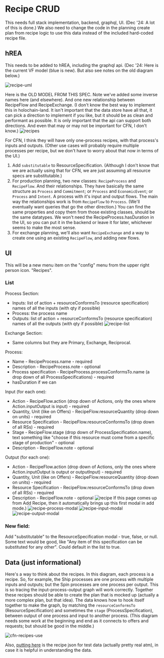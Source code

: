 # Recipe CRUD

This needs full stack implementation, backend, graphql, UI.  (Dec '24: A lot of this is done.)  We also need to change the code in the planning create plan from recipe logic to use this data instead of the included hard-coded recipe file.

## hREA

This needs to be added to hREA, including the graphql api.  (Dec '24: Here is the current VF model (blue is new).  But also see notes on the old diagram below.)  

![recipe-uml](https://github.com/user-attachments/assets/ec26d885-b515-45f4-ad5f-da7cf0cb8a47)


Here is the OLD MODEL FROM THIS SPEC.  Note we've added some inverse names here (and elsewhere).  And one new relationship between RecipeFlow and RecipeExchange.  (I don't know the best way to implement this in holochain-land.  It isn't important that the data store have all that, it can pick a direction to implement if you like, but it should be as clean and performant as possible.  It is only important that the api can support both directions.  And even that may or may not be important for CFN, I don't know.)
![recipes](https://github.com/Carbon-Farm-Network/Requirements-Doc/assets/3776081/13212e0f-5ccb-4b87-91be-55d43523759d)

For CFN, I think they will have only one-process recipes, with that process's inputs and outputs.  (Other use cases will probably require multiple processes per recipe, but we don't have to worry about that now in terms of the UI.)

1. Add `substitutable` to ResourceSpecification. (Although I don't know that we are actually using that for CFN, we are just assuming all resource specs are substitutable.)
2. For production planning, two new classes: `RecipeProcess` and `RecipeFlow`.  And their relationships.  They have basically the same structure as `Process` and `Commitment`; or `Process` and `EconomicEvent`; or `Process` and `Intent`.  A process with it's input and output flows.  The main way the relationships work is from `RecipeFlow` to `Process`.  (We'll eventually want queries that go the other direction.)  You can find the same properties and copy them from those existing classes, should be the same datatypes. We won't need the RecipeProcess.hasDuration in the UI, so you can put it in the backend or leave it for later, whichever seems to make the most sense.
4. For exchange planning, we'll also want `RecipeExchange` and a way to create one using an existing `RecipeFlow`, and adding new flows.

## UI

This will be a new menu item on the "config" menu from the upper right person icon.  "Recipes".  

### List

Process Section:

* Inputs: list of action + resourceConformsTo (resource specification) names of all the inputs (with qty if possible)
* Process: the process name
* Outputs: list of  action + resourceConformsTo (resource specification) names of all the outputs (with qty if possible)
![recipe-list](https://github.com/Carbon-Farm-Network/Requirements-Doc/assets/3776081/5ba68f21-4b40-4614-9526-ac15fadbd880)

Exchange Section:

* Same columns but they are Primary, Exchange, Reciprocal.

Process:
* Name - RecipeProcess.name - required
* Description - RecipeProcess.note - optional
* Process specification - RecipeProcess.processConformsTo.name (a drop down of all ProcessSpecifications) - required
* hasDuration if we can

Input (for each one):
* Action - RecipeFlow.action (drop down of Actions, only the ones where Action.inputOutput is input) - required
* Quantity, Unit (like on Offers) - RecipeFlow.resourceQuantity (drop down on units) - required
* Resource Specification - RecipeFlow.resourceConformsTo (drop down of all RSs) - required
* Stage - RecipeFlow.stage (drop down of ProcessSpecification.name), text something like "choose if this resource must come from a specific stage of production" - optional
* Description - RecipeFlow.note - optional

Output (for each one):
* Action - RecipeFlow.action (drop down of Actions, only the ones where Action.inputOutput is output or outputInput) - required
* Quantity, Unit (like on Offers) - RecipeFlow.resourceQuantity (drop down on units) - required
* Resource Specification - RecipeFlow.resourceConformsTo (drop down of all RSs) - required
* Description - RecipeFlow.note - optional
![recipe](https://github.com/Carbon-Farm-Network/Requirements-Doc/assets/3776081/2f89a398-c98e-4d90-a2a3-415487faeb12)
  If this page comes up from Add Recipe, then it automatically brings up this first modal in add mode.)
![recipe-process-modal](https://github.com/Carbon-Farm-Network/Requirements-Doc/assets/3776081/2904df4a-64d7-42e7-a681-fa65b90a55b3)
![recipe-input-modal](https://github.com/Carbon-Farm-Network/Requirements-Doc/assets/3776081/cde24923-a7f9-4165-b883-873c265f1e8b)
![recipe-output-modal](https://github.com/Carbon-Farm-Network/Requirements-Doc/assets/3776081/728f8276-b7c9-4cc6-adf2-4cf61277456f)

### New field:  

Add "substitutable" to the ResourceSpecification modal - true, false, or null.  Some text would be good, like "Any item of this specification can be substituted for any other".  Could default in the list to true.

## Data (just informational)

Here's a way to think about the recipes.  In this diagram, each process is a recipe.  So, for example, the Ship processes are one process with multiple inputs and outputs; but the Spin processes are one process per output.  This is so tracing the input-process-output graph will work correctly. Together these recipes should be able to create the plan that is mocked up (actually a more complex plan, but that idea).  The data knows how to hook itself together to make the graph, by matching the `resourceConformsTo` (ResourceSpecification) and sometimes the `stage` (ProcessSpecification), between output of one process and input to another process. (This diagram needs some work at the beginning and end as it connects to offers and requests; but should be good in the middle.)

![cfn-recipes-use](https://github.com/Carbon-Farm-Network/Requirements-Doc/assets/3776081/596a40eb-6d61-4e98-b3df-520023ab7a40)

Also, [putting here](https://github.com/Carbon-Farm-Network/app-carbon-farm-network/blob/main/ui/src/lib/data/recipes-with-exchanges.json) is the recipe json for test data (actually pretty real atm), in case it is helpful in understanding the data.
